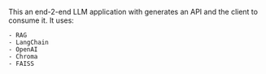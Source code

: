 This an end-2-end LLM application with generates an API and the client to consume it. It uses:

	- RAG
	- LangChain
	- OpenAI
	- Chroma
	- FAISS
